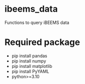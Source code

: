 # ibeems_data
Functions to query iBEEMS data

# Required package
- pip install pandas
- pip install numpy
- pip install matplotlib
- pip install PyYAML
- python>=3.10
